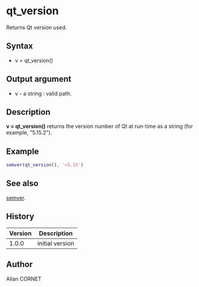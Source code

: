 

# qt_version

Returns Qt version used.

## Syntax

- v = qt_version()

## Output argument

 - v - a string : valid path.

## Description


  <p><b>v = qt_version()</b> returns the version number of Qt at run-time as a string (for example, "5.15.2").</p>


## Example

```matlab
semver(qt_version(), '>5.15')
```

## See also

[semver](../modules_manager/semver.md).
## History

|Version|Description|
|------|------|
|1.0.0|initial version|


## Author

Allan CORNET



